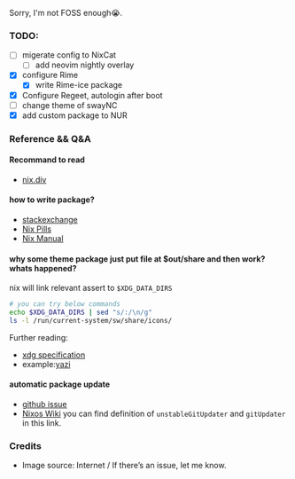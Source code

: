 Sorry, I'm not FOSS enough😭.

### TODO:

- [ ] migerate config to NixCat
  - [ ] add neovim nightly overlay
- [x] configure Rime
  - [x] write Rime-ice package
- [x] Configure Regeet, autologin after boot
- [ ] change theme of swayNC
- [x] add custom package to NUR

### Reference && Q&A

#### Recommand to read

- [nix.div](https://nix.dev/guides)

#### how to write package?

- [stackexchange](https://unix.stackexchange.com/questions/717168/how-to-package-my-software-in-nix-or-write-my-own-package-derivation-for-nixpkgs/717169#717169)
- [Nix Pills](https://nixos.org/guides/nix-pills)
- [Nix Manual](https://nixos.org/manual/nixpkgs/unstable/#chap-quick-start)

#### why some theme package just put file at $out/share and then work? whats happened?

nix will link relevant assert to `$XDG_DATA_DIRS`

```bash
# you can try below commands
echo $XDG_DATA_DIRS | sed "s/:/\n/g"
ls -l /run/current-system/sw/share/icons/
```

Further reading:

- [xdg specification](https://specifications.freedesktop.org/basedir-spec/latest/)
- example:[yazi](https://github.com/nix-community/home-manager/blob/master/modules/programs/yazi.nix)

#### automatic package update

- [github issue](https://github.com/NixOS/nixpkgs/issues/295028)
- [Nixos Wiki](https://wiki.nixos.org/wiki/Nixpkgs/Update_Scripts)
  you can find definition of `unstableGitUpdater` and `gitUpdater` in this link.

### Credits

- Image source: Internet / If there’s an issue, let me know.

